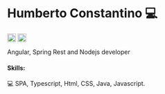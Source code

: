 # Humberto Constantino 💻

<a href="https://www.linkedin.com/in/humberto-constantino-8b6243184/" target="_blank"><img align="center" src="https://cdn.jsdelivr.net/npm/simple-icons@3.0.1/icons/linkedin.svg" alt="maykbrito" height="20" width="20" /></a>
<a href="http://instagram.com/humbertoconstantino1/" target="_blank"><img align="center" src="https://cdn.jsdelivr.net/npm/simple-icons@3.0.1/icons/instagram.svg" alt="maykbrito" height="20" width="20" /></a>

Angular, Spring Rest and Nodejs  developer

#### Skills: 

💻 SPA, Typescript, Html, CSS, Java, Javascript.
